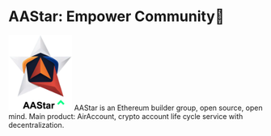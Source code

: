 # AAStar: Empower Community🍄
<img src="https://raw.githubusercontent.com/jhfnetboy/MarkDownImg/main/img/202505031325963.png" width="25%"/>
AAStar is an Ethereum builder group, open source, open mind.
Main product: AirAccount, crypto account life cycle service with decentralization.
